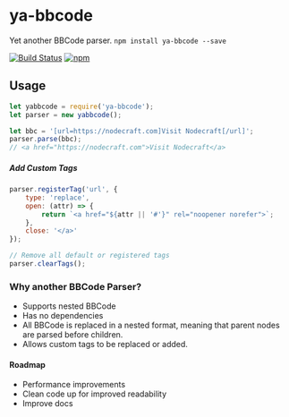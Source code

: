 # ya-bbcode
Yet another BBCode parser.
`npm install ya-bbcode --save`

[![Build Status](https://travis-ci.org/nodecraft/ya-bbcode.svg?branch=master)](https://travis-ci.org/nodecraft/ya-bbcode) [![npm](https://img.shields.io/npm/v/ya-bbcode.svg)](https://www.npmjs.com/package/ya-bbcode)

## Usage

```javascript
let yabbcode = require('ya-bbcode');
let parser = new yabbcode();

let bbc = '[url=https://nodecraft.com]Visit Nodecraft[/url]';
parser.parse(bbc);
// <a href="https://nodecraft.com">Visit Nodecraft</a>
```

##### Add Custom Tags

```javascript
parser.registerTag('url', {
	type: 'replace',
	open: (attr) => {
		return `<a href="${attr || '#'}" rel="noopener norefer">`;
	},
	close: '</a>'
});

// Remove all default or registered tags
parser.clearTags();
```

### Why another BBCode Parser?
 - Supports nested BBCode
 - Has no dependencies
 - All BBCode is replaced in a nested format, meaning that parent nodes are parsed before children.
 - Allows custom tags to be replaced or added.

#### Roadmap
 - Performance improvements
 - Clean code up for improved readability
 - Improve docs
